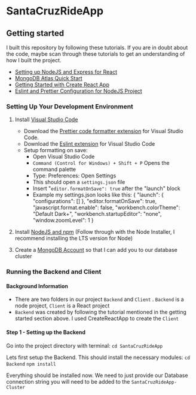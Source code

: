 # SantaCruzRideApp

## Getting started
I built this repository by following these tutorials. If you are in doubt about the code, maybe scan through these tutorials to get an understanding of how I built the project.

 - [Setting up NodeJS and Express for React](https://www.section.io/engineering-education/how-to-setup-nodejs-express-for-react/)
 - [MongoDB Atlas Quick Start](https://www.mongodb.com/docs/drivers/node/current/quick-start/)
 - [Getting Started with Create React App](https://create-react-app.dev/docs/getting-started)
 - [Eslint and Prettier Configuration for NodeJS Project](https://gist.github.com/geordyjames/b071e0bb13e74dea94ec37a704d26b8b)

### Setting Up Your Development Environment

 1. Install  [Visual Studio Code](https://code.visualstudio.com) 
	 - Download the [Prettier code formatter extension](https://marketplace.visualstudio.com/items?itemName=esbenp.prettier-vscode) for Visual Studio Code. 
	 - Download the [Eslint extension](https://marketplace.visualstudio.com/items?itemName=dbaeumer.vscode-eslint) for Visual Studio Code
	 - Setup formatting on save:
		 - Open Visual Studio Code
		 -   `Command (Control for Windows) + Shift + P` Opens the command palette
		 - Type: Preferences: Open Settings
		 - This should open a `settings.json` file 
		 - Insert "`editor.formatOnSave": true` after the "launch" block
		 - Example my settings.json looks like this:
    { 
    "launch": { 
    "configurations": [] 
    },
    "editor.formatOnSave": true, 
    "javascript.format.enable": false, 
    "workbench.colorTheme": "Default Dark+",
    "workbench.startupEditor": "none",
    "window.zoomLevel": 1
    }

 2. Install  [NodeJS and npm](https://nodejs.org/en/) (Follow through with the Node Installer, I recommend installing the LTS version for Node)
 3. Create a [MongoDB Account](https://www.mongodb.com)  so that I can add you to our database cluster

### Running the Backend and Client

#### Background Information
- There are two folders in our project `Backend` and `Client` . `Backend` is a node project, `Client` is a React project
- `Backend` was created by following the tutorial mentioned in the getting started section above. I used CreateReactApp to create the `Client`

#### Step 1 - Setting up the Backend

Go into the project directory with terminal:
 `cd SantaCruzRideApp` 

Lets first setup the Backend. This should install the necessary modules:
`cd Backend` 
`npm install` 

Everything should be installed now. We need to just provide our Database connection string you will need to be added to the `SantaCruzRideApp-Cluster` 





